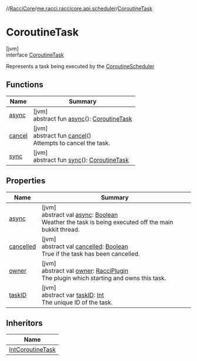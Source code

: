 //[RacciCore](../../../index.md)/[me.racci.raccicore.api.scheduler](../index.md)/[CoroutineTask](index.md)

# CoroutineTask

[jvm]\
interface [CoroutineTask](index.md)

Represents a task being executed by the [CoroutineScheduler](../-coroutine-scheduler/index.md)

## Functions

| Name | Summary |
|---|---|
| [async](async.md) | [jvm]<br>abstract fun [async](async.md)(): [CoroutineTask](index.md) |
| [cancel](cancel.md) | [jvm]<br>abstract fun [cancel](cancel.md)()<br>Attempts to cancel the task. |
| [sync](sync.md) | [jvm]<br>abstract fun [sync](sync.md)(): [CoroutineTask](index.md) |

## Properties

| Name | Summary |
|---|---|
| [async](async.md) | [jvm]<br>abstract val [async](async.md): [Boolean](https://kotlinlang.org/api/latest/jvm/stdlib/kotlin/-boolean/index.html)<br>Weather the task is being executed off the main bukkit thread. |
| [cancelled](cancelled.md) | [jvm]<br>abstract val [cancelled](cancelled.md): [Boolean](https://kotlinlang.org/api/latest/jvm/stdlib/kotlin/-boolean/index.html)<br>True if the task has been cancelled. |
| [owner](owner.md) | [jvm]<br>abstract val [owner](owner.md): [RacciPlugin](../../me.racci.raccicore.api.plugin/-racci-plugin/index.md)<br>The plugin which starting and owns this task. |
| [taskID](task-i-d.md) | [jvm]<br>abstract var [taskID](task-i-d.md): [Int](https://kotlinlang.org/api/latest/jvm/stdlib/kotlin/-int/index.html)<br>The unique ID of the task. |

## Inheritors

| Name |
|---|
| [IntCoroutineTask](../../me.racci.raccicore.core.scheduler/-int-coroutine-task/index.md) |
